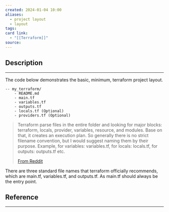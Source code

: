```yaml
---
created: 2024-01-04 10:00
aliases:
  - project layout
  - layout
tags: 
card link:
  - "[[Terraform]]"
source:
---
```

## Description
---

The code below demonstrates the basic, minimum, terraform project layout.  

```text
-- my_terraform/
	- README.md
	- main.tf
	- variables.tf
	- outputs.tf
	- locals.tf (Optional)
	- providers.tf (Optional)
```

> Terraform parse files in the entire folder and looking for major blocks: terraform, locals, provider, variables, resource, and modules. Base on that, it creates an execution plan. So generally there is no strict filename convention, but I would suggest naming them by their purpose. Example, for variables: variables.tf, for locals: locals.tf, for outputs: outputs.tf etc.  
> 
> [From Reddit](https://www.reddit.com/r/Terraform/comments/10grkmt/file_names_code_structure/)

There are three standard file names that terraform officially recommends, which are main.tf, variables.tf, and outputs.tf. As main.tf should always be the entry point.

## Reference
---





